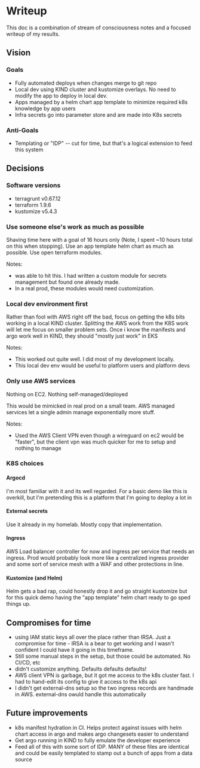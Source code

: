 # Writeup

This doc is a combination of stream of consciousness notes and a focused writeup of my results.

## Vision

### Goals

* Fully automated deploys when changes merge to git repo
* Local dev using KIND cluster and kustomize overlays. No need to modify the app to deploy in local dev.
* Apps managed by a helm chart app template to minimize required k8s knowledge by app users
* Infra secrets go into parameter store and are made into K8s secrets

### Anti-Goals

* Templating or "IDP" -- cut for time, but that's a logical extension to feed this system

## Decisions

### Software versions

* terragrunt v0.67.12
* terraform 1.9.6
* kustomize v5.4.3

### Use someone else's work as much as possible

Shaving time here with a goal of 16 hours only (Note, I spent ~10 hours total on this when stopping). Use an app template helm chart as much as possible. Use open terraform modules.

Notes:

* was able to hit this. I had written a custom module for secrets management but found one already made.
* In a real prod, these modules would need customization.

### Local dev environment first

Rather than fool with AWS right off the bad, focus on getting the k8s bits working in a local KIND cluster. Splitting the AWS work from the K8S work will let me focus on smaller problem sets. Once i know the manifests and argo work well in KIND, they should "mostly just work" in EKS

Notes:

* This worked out quite well. I did most of my development locally.
* This local dev env would be useful to platform users and platform devs

### Only use AWS services

Nothing on EC2. Nothing self-managed/deployed

This would be mimicked in real prod on a small team. AWS managed services let a single admin manage exponentially more stuff.

Notes:

* Used the AWS Client VPN even though a wireguard on ec2 would be "faster", but the client vpn was much quicker for me to setup and nothing to manage

### K8S choices

#### Argocd

I'm most familiar with it and its well regarded. For a basic demo like this is overkill, but I'm pretending this is a platform that I'm going to deploy a lot in

#### External secrets

Use it already in my homelab. Mostly copy that implementation.

#### Ingress

AWS Load balancer controller for now and ingress per service that needs an ingress. Prod would probably look more like a centralized ingress provider and some sort of service mesh with a WAF and other protections in line.

#### Kustomize (and Helm)

Helm gets a bad rap, could honestly drop it and go straight kustomize but for this quick demo having the "app template" helm chart ready to go sped things up.

## Compromises for time

* using IAM static keys all over the place rather than IRSA. Just a compromise for time - IRSA is a bear to get working and I wasn't confident I could have it going in this timeframe.
* Still some manual steps in the setup, but those could be automated. No CI/CD, etc
* didn't customize anything. Defaults defaults defaults!
* AWS client VPN is garbage, but it got me access to the k8s cluster fast. I had to hand-edit its config to give it access to the k8s api
* I didn't get external-dns setup so the two ingress records are handmade in AWS. external-dns owuld handle this automatically

## Future improvements

* k8s manifest hydration in CI. Helps protect against issues with helm chart access in argo and makes argo changesets easier to understand
* Get argo running in KIND to fully emulate the developer experience
* Feed all of this with some sort of IDP. MANY of these files are identical and could be easily templated to stamp out a bunch of apps from a data source
